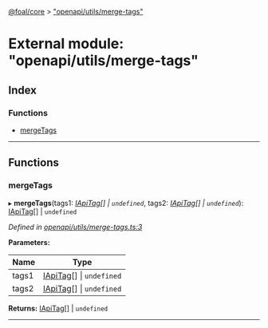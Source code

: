[@foal/core](../README.md) > ["openapi/utils/merge-tags"](../modules/_openapi_utils_merge_tags_.md)

# External module: "openapi/utils/merge-tags"

## Index

### Functions

* [mergeTags](_openapi_utils_merge_tags_.md#mergetags)

---

## Functions

<a id="mergetags"></a>

###  mergeTags

▸ **mergeTags**(tags1: *[IApiTag](../interfaces/_openapi_interfaces_.iapitag.md)[] \| `undefined`*, tags2: *[IApiTag](../interfaces/_openapi_interfaces_.iapitag.md)[] \| `undefined`*): [IApiTag](../interfaces/_openapi_interfaces_.iapitag.md)[] \| `undefined`

*Defined in [openapi/utils/merge-tags.ts:3](https://github.com/FoalTS/foal/blob/538afb23/packages/core/src/openapi/utils/merge-tags.ts#L3)*

**Parameters:**

| Name | Type |
| ------ | ------ |
| tags1 | [IApiTag](../interfaces/_openapi_interfaces_.iapitag.md)[] \| `undefined` |
| tags2 | [IApiTag](../interfaces/_openapi_interfaces_.iapitag.md)[] \| `undefined` |

**Returns:** [IApiTag](../interfaces/_openapi_interfaces_.iapitag.md)[] \| `undefined`

___

